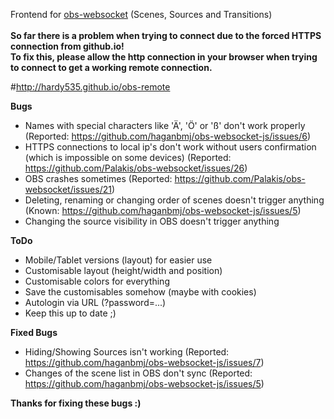 Frontend for <a href="https://github.com/Palakis/obs-websocket">obs-websocket</a> (Scenes, Sources and Transitions)<br/><br/>
<b>So far there is a problem when trying to connect due to the forced HTTPS connection from github.io!</b><br/>
<b>To fix this, please allow the http connection in your browser when trying to connect to get a working remote connection.</b>

#http://hardy535.github.io/obs-remote

<b>Bugs</b>
- Names with special characters like 'Ä', 'Ö' or 'ß' don't work properly (Reported: https://github.com/haganbmj/obs-websocket-js/issues/6)
- HTTPS connections to local ip's don't work without users confirmation (which is impossible on some devices) (Reported: https://github.com/Palakis/obs-websocket/issues/26)
- OBS crashes sometimes (Reported: https://github.com/Palakis/obs-websocket/issues/21)
- Deleting, renaming or changing order of scenes doesn't trigger anything (Known: https://github.com/haganbmj/obs-websocket-js/issues/5)
- Changing the source visibility in OBS doesn't trigger anything

<b>ToDo</b>
- Mobile/Tablet versions (layout) for easier use
- Customisable layout (height/width and position)
- Customisable colors for everything
- Save the customisables somehow (maybe with cookies)
- Autologin via URL (?password=...)
- Keep this up to date ;)

<b>Fixed Bugs</b>
- Hiding/Showing Sources isn't working (Reported: https://github.com/haganbmj/obs-websocket-js/issues/7)
- Changes of the scene list in OBS don't sync (Reported: https://github.com/haganbmj/obs-websocket-js/issues/5)

<b>Thanks for fixing these bugs :)</b>
